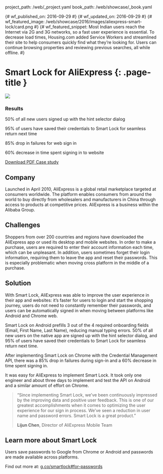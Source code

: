 project_path: /web/_project.yaml
book_path: /web/showcase/_book.yaml

{# wf_published_on: 2016-09-29 #}
{# wf_updated_on: 2016-09-29 #}
{# wf_featured_image: /web/showcase/2016/images/aliexpress-smart-lock/card.png #}
{# wf_featured_snippet: Most Indian users reach the Internet via 2G and 3G networks, so a fast user experience is essential. To decrease load times, Housing.com added Service Workers and streamlined their site to help consumers quickly find what they’re looking for. Users can continue browsing properties and reviewing previous searches, all while offline. #}

# Smart Lock for AliExpress {: .page-title }

<img src="images/aliexpress-smart-lock/featured.png" class="attempt-right">

### Results

<span class="compare-yes"></span> 50% of all new users signed up with the hint
selector dialog

<span class="compare-yes"></span> 95% of users have saved their credentials to
Smart Lock for seamless return next time

<span class="compare-yes"></span> 85% drop in failures for web sign in

<span class="compare-yes"></span> 60% decrease in time spent signing in to
website



<a class="button button-primary" href="pdfs/aliexpress-smartlock-casestudy.pdf">
  Download PDF Case study
</a>

## Company
Launched in April 2010, AliExpress is a global retail marketplace targeted at
consumers worldwide. The platform enables consumers from around the world to buy
directly from wholesalers and manufacturers in China through access to products
at competitive prices. AliExpress is a business within the Alibaba Group.

## Challenges
Shoppers from over 200 countries and regions have downloaded the AliExpress app
or used its desktop and mobile websites. In order to make a purchase, users are
required to enter their account information each time, which can be unpleasant.
In addition, users sometimes forget their login information, requiring them to
leave the app and reset their passwords. This is especially problematic when
moving cross platform in the middle of a purchase.

## Solution
With Smart Lock, AliExpress was able to improve the user experience in their app
and websites: it’s faster for users to login and start the shopping journey,
users do not need to constantly remember their passwords, and users can be
automatically signed in when moving between platforms like Android and Chrome
web.

Smart Lock on Android prefills 3 out of the 4 required onboarding fields (Email,
First Name, Last Name), reducing manual typing errors. 50% of all new users on
the native app are signed up with the hint selector dialog, and 95% of users
have saved their credentials to Smart Lock for seamless return next time.

After implementing Smart Lock on Chrome with the Credential Management API,
there was a 85% drop in failures during sign-in and a 60% decrease in time spent
signing in.

It was easy for AliExpress to implement Smart Lock. It took only one engineer
and about three days to implement and test the API on Android and a similar
amount of effort on Chrome.

> “Since implementing Smart Lock, we’ve been continuously impressed by the
> improving data and positive user feedback. This is one of our greatest
> accomplishments when it comes to optimizing the user experience for our
> sign in process. We’ve seen a reduction in user name and password errors.
> Smart Lock is a great product.”
>
> **Lijun Chen**, Director of AliExpress Mobile Team

## Learn more about Smart Lock

Users save passwords to Google from Chrome or Android and passwords are made
available across platforms.

Find out more at: [g.co/smartlock#for-passwords](https://g.co/smartlock#for-passwords)
